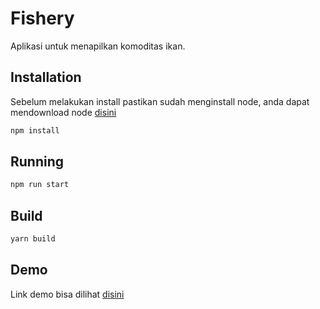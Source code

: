 # Fishery

Aplikasi untuk menapilkan komoditas ikan.

## Installation

Sebelum melakukan install pastikan sudah menginstall node, anda dapat mendownload node [disini](https://nodejs.org/en/)

```bash
npm install  ​
```

## Running

```bash
npm run start
```

## Build
```bash
yarn build
```

## Demo
Link demo bisa dilihat [disini](https://fishery.netlify.app/)